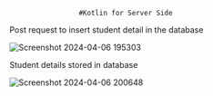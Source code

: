 
                     #Kotlin for Server Side

Post request to insert student detail in the database

![Screenshot 2024-04-06 195303](https://github.com/amansingh2404/Rest_API_using_Ktor_and_PostgreSQL/assets/154883958/5ede35c1-e6f0-454a-8b50-27156101ef02)

Student details stored in database

![Screenshot 2024-04-06 200648](https://github.com/amansingh2404/Rest_API_using_Ktor_and_PostgreSQL/assets/154883958/2d8b3bc2-4cb5-478b-b594-4efc38ae9cdf)


